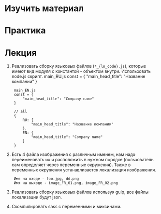 # Изучить материал


# Практика

# Лекция

1) Реализовать сборку языковых файлов (`*_{ln_code}.js`), которые имеют вид модуля с константой - объектом внутри. Использовать node.js скрипт.
        main_RU.js
        const = {
            "main_head_title": "Название компании"
        }

        main_EN.js
        const = {
            "main_head_title": "Company name"
        }

        // all
        {
            RU: {
                "main_head_title": "Название компании"
            },
            EN: {
                "main_head_title": "Company name"
            }
        }
2) Есть 4 файла изображения с различным именем, нам надо переименовать их и расположить в нужном порядке (пользователь сам определяет через переменные окружения). Также в переменных окружения устанавливается локализация изображения.

        Имя на входе - foo.jpg, dd.png
        Имя на выходе - image_FR_01.png, image_FR_02.png

3) Реализовать сборку языковых файлов используя gulp, все файлы локализации будут json.

4) Скомпилировать sass с переменными и миксинами.